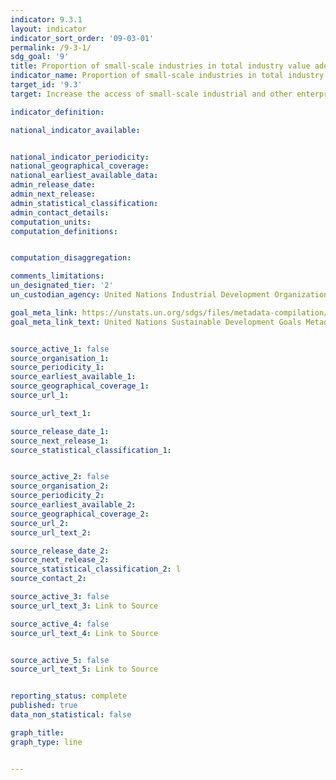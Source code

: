 ```yaml
---
indicator: 9.3.1
layout: indicator
indicator_sort_order: '09-03-01'
permalink: /9-3-1/
sdg_goal: '9'
title: Proportion of small-scale industries in total industry value added
indicator_name: Proportion of small-scale industries in total industry value added
target_id: '9.3'
target: Increase the access of small-scale industrial and other enterprises, in particular in developing countries, to financial services, including affordable credit, and their integration into value chains and markets

indicator_definition:

national_indicator_available:


national_indicator_periodicity:
national_geographical_coverage:
national_earliest_available_data:
admin_release_date:
admin_next_release:
admin_statistical_classification:
admin_contact_details:
computation_units:
computation_definitions:


computation_disaggregation:

comments_limitations:
un_designated_tier: '2'
un_custodian_agency: United Nations Industrial Development Organization (UNIDO)

goal_meta_link: https://unstats.un.org/sdgs/files/metadata-compilation/Metadata-Goal-9.pdf
goal_meta_link_text: United Nations Sustainable Development Goals Metadata (pdf 894kB)


source_active_1: false
source_organisation_1:
source_periodicity_1:
source_earliest_available_1:
source_geographical_coverage_1:
source_url_1:

source_url_text_1:

source_release_date_1:
source_next_release_1:
source_statistical_classification_1:


source_active_2: false
source_organisation_2:
source_periodicity_2:
source_earliest_available_2:
source_geographical_coverage_2:
source_url_2:
source_url_text_2:

source_release_date_2:
source_next_release_2:
source_statistical_classification_2: l
source_contact_2:

source_active_3: false
source_url_text_3: Link to Source

source_active_4: false
source_url_text_4: Link to Source


source_active_5: false
source_url_text_5: Link to Source


reporting_status: complete
published: true
data_non_statistical: false

graph_title:
graph_type: line


---
```

